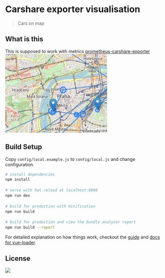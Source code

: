 # Carshare exporter visualisation

> Cars on map

## What is this

This is supposed to work with metrics [prometheus-carshare-exporter](https://github.com/ra100/prometheus-carshare-exporter)
![](./sample.png)

## Build Setup

Copy `config/local.example.js` to `config/local.js` and change configuration.

``` bash
# install dependencies
npm install

# serve with hot reload at localhost:8080
npm run dev

# build for production with minification
npm run build

# build for production and view the bundle analyzer report
npm run build --report
```

For detailed explanation on how things work, checkout the [guide](http://vuejs-templates.github.io/webpack/) and [docs for vue-loader](http://vuejs.github.io/vue-loader).

## License

![](http://www.wtfpl.net/wp-content/uploads/2012/12/wtfpl.svg)